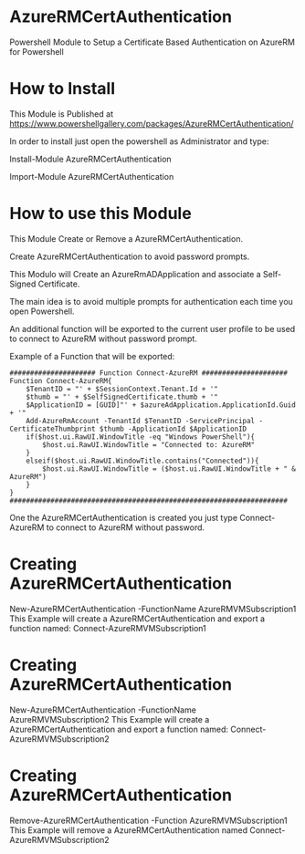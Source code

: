 # AzureRMCertAuthentication
Powershell Module to Setup a Certificate Based Authentication on AzureRM for Powershell

# How to Install

This Module is Published at https://www.powershellgallery.com/packages/AzureRMCertAuthentication/

In order to install just open the powershell as Administrator and type: 

Install-Module AzureRMCertAuthentication

Import-Module AzureRMCertAuthentication

# How to use this Module

  This Module Create or Remove a AzureRMCertAuthentication.

  Create AzureRMCertAuthentication to avoid password prompts.

  This Modulo will Create an AzureRmADApplication and associate a Self-Signed Certificate.

  The main idea is to avoid multiple prompts for authentication each time you open Powershell.

  An additional function will be exported to the current user profile to be used to connect to AzureRM without password prompt.

  Example of a Function that will be exported:

    ##################### Function Connect-AzureRM #####################
    Function Connect-AzureRM{ 
        $TenantID = "' + $SessionContext.Tenant.Id + '"
        $thumb = "' + $SelfSignedCertificate.thumb + '" 
        $ApplicationID = [GUID]"' + $azureAdApplication.ApplicationId.Guid + '" 
        Add-AzureRmAccount -TenantId $TenantID -ServicePrincipal -CertificateThumbprint $thumb -ApplicationId $ApplicationID
        if($host.ui.RawUI.WindowTitle -eq "Windows PowerShell"){
            $host.ui.RawUI.WindowTitle = "Connected to: AzureRM"
        }
        elseif($host.ui.RawUI.WindowTitle.contains("Connected")){
            $host.ui.RawUI.WindowTitle = ($host.ui.RawUI.WindowTitle + " & AzureRM")
        }
    }
    ####################################################################
  
  One the AzureRMCertAuthentication is created you just type Connect-AzureRM to connect to AzureRM without password.

   # Creating AzureRMCertAuthentication 
   New-AzureRMCertAuthentication -FunctionName AzureRMVMSubscription1
   This Example will create a AzureRMCertAuthentication and export a function named: Connect-AzureRMVMSubscription1

   # Creating AzureRMCertAuthentication 
   New-AzureRMCertAuthentication -FunctionName AzureRMVMSubscription2
   This Example will create a AzureRMCertAuthentication and export a function named: Connect-AzureRMVMSubscription2

   # Creating AzureRMCertAuthentication 
   Remove-AzureRMCertAuthentication -Function AzureRMVMSubscription1
   This Example will remove a AzureRMCertAuthentication named Connect-AzureRMVMSubscription2

